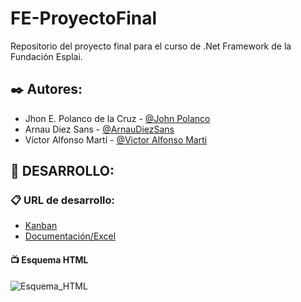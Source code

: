 # FE-ProyectoFinal
Repositorio del proyecto final para el curso de .Net Framework de la Fundación Esplai.

## ✒️ Autores: 
  - Jhon E. Polanco de la Cruz - [@John Polanco](https://github.com/Jepolancodlc)
  - Arnau Diez Sans - [@ArnauDiezSans](https://github.com/ArnauDiezSans)
  - Víctor Alfonso Martí - [@Victor Alfonso Marti](https://github.com/VictorAlfonsoMarti)


## 🔧 DESARROLLO: 
  ### 📋 URL de desarrollo:
  - [Kanban](https://kiderak.kanbantool.com/b/692679-proyecto-net)
  - [Documentación/Excel](https://docs.google.com/spreadsheets/d/1sH2pBbwybgrSqXncCr9RzC4Qd_7Ur8B1ZHSZ36xWdgc/edit?usp=sharing)

  #### 📺 Esquema HTML 
  ![Esquema_HTML](https://user-images.githubusercontent.com/9554810/108497914-6e92fc00-72ac-11eb-83ab-6709ab83e0de.png)
